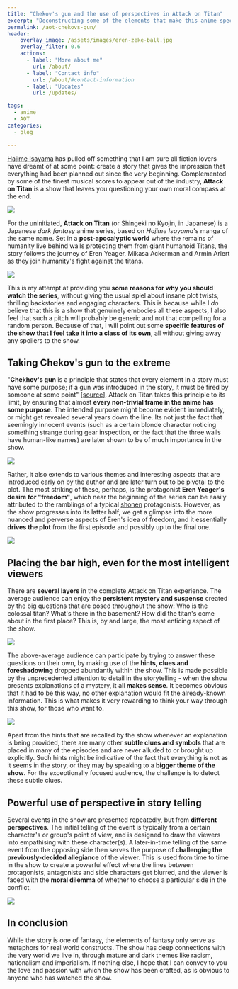 ```yaml
---
title: "Chekov's gun and the use of perspectives in Attack on Titan"
excerpt: "Deconstructing some of the elements that make this anime special and a must-watch"
permalink: /aot-chekovs-gun/
header:
    overlay_image: /assets/images/eren-zeke-ball.jpg
    overlay_filter: 0.6
    actions:
      - label: "More about me"
        url: /about/
      - label: "Contact info"
        url: /about/#contact-information
      - label: "Updates"
        url: /updates/

tags:
  - anime
  - AOT
categories:
  - blog

---
```


[Hajime Isayama](https://en.wikipedia.org/wiki/Hajime_Isayama) has pulled off something that I am sure all fiction lovers have dreamt of at some point: create a story that gives the impression that everything had been planned out since the very beginning. Complemented by some of the finest musical scores to appear out of the industry, **Attack on Titan** is a show that leaves you questioning your own moral compass at the end.

![](/assets/images/eren-face.jpg)

For the uninitiated, **Attack on Titan** (or Shingeki no Kyojin, in Japanese) is a Japanese *dark fantasy* anime series, based on *Hajime Isayama*'s manga of the same name. Set in a **post-apocalyptic world** where the remains of humanity live behind walls protecting them from giant humanoid Titans, the story follows the journey of Eren Yeager, Mikasa Ackerman and Armin Arlert as they join humanity's fight against the titans. 

![](/assets/images/shiganshina-colossal.jpg)

This is my attempt at providing you **some reasons for why you should watch the series**, without giving the usual spiel about insane plot twists, thrilling backstories and engaging characters. This is because while I *do* believe that this is a show that genuinely embodies all these aspects, I also feel that such a pitch will probably be generic and not that compelling for a random person. Because of that, I will point out some **specific features of the show that I feel take it into a class of its own**, all without giving away any spoilers to the show.

## Taking Chekov's gun to the extreme
"**Chekhov's gun** is a principle that states that every element in a story must have some purpose; if a gun was introduced in the story, it must be fired by someone at some point" [[source]](https://en.wikipedia.org/wiki/Chekhov%27s_gun). Attack on Titan takes this principle to its limit, by ensuring that almost **every non-trivial frame in the anime has some purpose**. The intended purpose might become evident immediately, or might get revealed several years down the line. Its not just the fact that seemingly innocent events (such as a certain blonde character noticing something strange during gear inspection, or the fact that the three walls have human-like names) are later shown to be of much importance in the show.

![](/assets/images/reiner-bert-face.jpg)

Rather, it also extends to various themes and interesting aspects that are introduced early on by the author and are later turn out to be pivotal to the plot. The most striking of these, perhaps, is the protagonist **Eren Yeager's desire for "freedom"**, which near the beginning of the series can be easily attributed to the ramblings of a typical [shonen](https://en.wikipedia.org/wiki/Sh%C5%8Dnen_manga) protagonists. However, as the show progresses into its latter half, we get a glimpse into the more nuanced and perverse aspects of Eren's idea of freedom, and it essentially **drives the plot** from the first episode and possibly up to the final one.

![](/assets/images/eren_freedom.jpg)

## Placing the bar high, even for the most intelligent viewers

There are **several layers** in the complete Attack on Titan experience. The average audience can enjoy the **persistent mystery and suspense** created by the big questions that are posed throughout the show: Who is the colossal titan? What's there in the basement? How did the titan's come about in the first place? This is, by and large, the most enticing aspect of the show.

![](/assets/images/grisha_key.jpg)

The above-average audience can participate by trying to answer these questions on their own, by making use of the **hints, clues and foreshadowing** dropped abundantly within the show. This is made possible by the unprecedented attention to detail in the storytelling - when the show presents explanations of a mystery, it all **makes sense**. It becomes obvious that it had to be this way, no other explanation would fit the already-known information. This is what makes it very rewarding to think your way through this show, for those who want to. 

![](/assets/images/berthold_hand.jpg)

Apart from the hints that are recalled by the show whenever an explanation is being provided, there are many other **subtle clues and symbols** that are placed in many of the episodes and are never alluded to or brought up explicitly. Such hints might be indicative of the fact that everything is not as it seems in the story, or they may by speaking to a **bigger theme of the show**. For the exceptionally focused audience, the challenge is to detect these subtle clues.

## Powerful use of perspective in story telling
Several events in the show are presented repeatedly, but from **different perspectives**. The initial telling of the event is typically from a certain character's or group's point of view, and is designed to draw the viewers into empathising with these character(s). A later-in-time telling of the same event from the opposing side then serves the purpose of **challenging the previously-decided allegiance** of the viewer. This is used from time to time in the show to create a powerful effect where the lines between protagonists, antagonists and side characters get blurred, and the viewer is faced with the **moral dilemma** of whether to choose a particular side in the conflict.

![](/assets/images/owl-eren.jpg)

## In conclusion
While the story is one of fantasy, the elements of fantasy only serve as metaphors for real world constructs. The show has deep connections with the very world we live in, through mature and dark themes like racism, nationalism and imperialism. If nothing else, I hope that I can convey to you the love and passion with which the show has been crafted, as is obvious to anyone who has watched the show.

